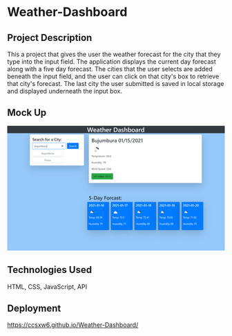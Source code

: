 # Weather-Dashboard

## Project Description
This a project that gives the user the weather forecast for the city that they type into the input field. The application displays the current day forecast along with a five day forecast. The cities that the user selects are added beneath the input field, and the user can click on that city's box to retrieve that city's forecast. The last city the user submitted is saved in local storage and displayed underneath the input box. 

## Mock Up
![Page Image](dashboardImage.PNG)

## Technologies Used
HTML, CSS, JavaScript, API

## Deployment
https://ccsxw6.github.io/Weather-Dashboard/
